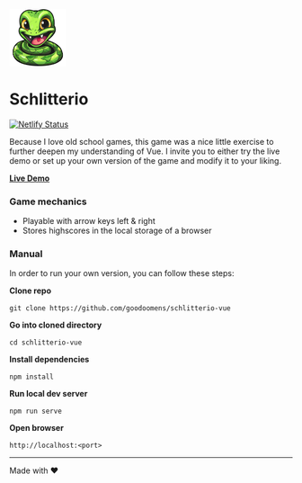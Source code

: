 <img alt="Schlitterio Logo" src="public/favicon/favicon-196x196.png" width="20%" />

# Schlitterio

[![Netlify Status](https://api.netlify.com/api/v1/badges/9afec5c1-0d7b-469a-90ec-03da90a4c759/deploy-status)](https://app.netlify.com/sites/schlitterio/deploys)

Because I love old school games, this game was a nice little exercise to further deepen my understanding of Vue. I invite you to either try the live demo or set up your own version of the game and modify it to your liking.

**[Live Demo](https://schlitterio.netlify.app/)**

### Game mechanics

- Playable with arrow keys left & right
- Stores highscores in the local storage of a browser

### Manual

In order to run your own version, you can follow these steps:

**Clone repo**

```
git clone https://github.com/goodoomens/schlitterio-vue
```

**Go into cloned directory**

```
cd schlitterio-vue
```

**Install dependencies**

```
npm install
```

**Run local dev server**

```
npm run serve
```

**Open browser**

```
http://localhost:<port>
```

---

Made with ♥
